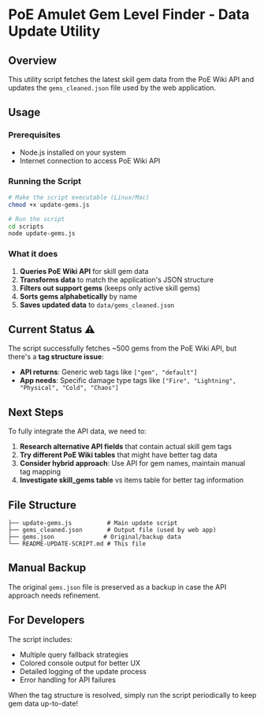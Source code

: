 # PoE Amulet Gem Level Finder - Data Update Utility

## Overview
This utility script fetches the latest skill gem data from the PoE Wiki API and updates the `gems_cleaned.json` file used by the web application.

## Usage

### Prerequisites
- Node.js installed on your system
- Internet connection to access PoE Wiki API

### Running the Script
```bash
# Make the script executable (Linux/Mac)
chmod +x update-gems.js

# Run the script
cd scripts
node update-gems.js
```

### What it does
1. **Queries PoE Wiki API** for skill gem data
2. **Transforms data** to match the application's JSON structure
3. **Filters out support gems** (keeps only active skill gems)
4. **Sorts gems alphabetically** by name
5. **Saves updated data** to `data/gems_cleaned.json`

## Current Status ⚠️

The script successfully fetches ~500 gems from the PoE Wiki API, but there's a **tag structure issue**:

- **API returns**: Generic web tags like `["gem", "default"]`
- **App needs**: Specific damage type tags like `["Fire", "Lightning", "Physical", "Cold", "Chaos"]`

## Next Steps

To fully integrate the API data, we need to:

1. **Research alternative API fields** that contain actual skill gem tags
2. **Try different PoE Wiki tables** that might have better tag data
3. **Consider hybrid approach**: Use API for gem names, maintain manual tag mapping
4. **Investigate skill_gems table** vs items table for better tag information

## File Structure

```
├── update-gems.js          # Main update script
├── gems_cleaned.json       # Output file (used by web app)
├── gems.json              # Original/backup data
└── README-UPDATE-SCRIPT.md # This file
```

## Manual Backup

The original `gems.json` file is preserved as a backup in case the API approach needs refinement.

## For Developers

The script includes:
- Multiple query fallback strategies
- Colored console output for better UX
- Detailed logging of the update process
- Error handling for API failures

When the tag structure is resolved, simply run the script periodically to keep gem data up-to-date!